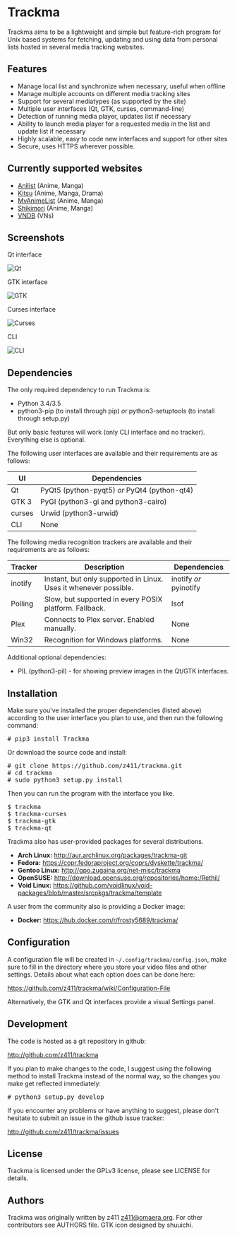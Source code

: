 Trackma
=======

Trackma aims to be a lightweight and simple but feature-rich program for Unix based systems
for fetching, updating and using data from personal lists hosted in several media tracking websites.

Features
--------
- Manage local list and synchronize when necessary, useful when offline
- Manage multiple accounts on different media tracking sites
- Support for several mediatypes (as supported by the site)
- Multiple user interfaces (Qt, GTK, curses, command-line)
- Detection of running media player, updates list if necessary
- Ability to launch media player for a requested media in the list and update list if necessary
- Highly scalable, easy to code new interfaces and support for other sites
- Secure, uses HTTPS wherever possible.

Currently supported websites
----------------------------
- [Anilist](https://anilist.co/) (Anime, Manga)
- [Kitsu](https://kitsu.io/) (Anime, Manga, Drama)
- [MyAnimeList](https://myanimelist.net/) (Anime, Manga)
- [Shikimori](http://shikimori.org/) (Anime, Manga)
- [VNDB](https://vndb.org/) (VNs)

Screenshots
-----------

Qt interface

![Qt](https://z411.github.io/trackma/images/screen_qt.png)

GTK interface

![GTK](http://z411.github.com/trackma/images/screen_gtk.png)

Curses interface

![Curses](http://z411.github.com/trackma/images/screen_curses.png)

CLI

![CLI](http://z411.github.com/trackma/images/screen_cli.png)

Dependencies
------------

The only required dependency to run Trackma is:

- Python 3.4/3.5
- python3-pip (to install through pip) *or* python3-setuptools (to install through setup.py)

But only basic features will work (only CLI interface and no tracker). Everything else is optional.

The following user interfaces are available and their requirements are as follows:

| UI | Dependencies |
| --- | --- |
| Qt | PyQt5 (python-pyqt5) *or* PyQt4 (python-qt4) |
| GTK 3 | PyGI (python3-gi and python3-cairo) |
| curses | Urwid (python3-urwid) |
| CLI | None |

The following media recognition trackers are available and their requirements are as follows:

| Tracker | Description | Dependencies |
| --- | --- | --- |
| inotify | Instant, but only supported in Linux. Uses it whenever possible. | inotify *or* pyinotify |
| Polling | Slow, but supported in every POSIX platform. Fallback. | lsof |
| Plex | Connects to Plex server. Enabled manually. | None |
| Win32 | Recognition for Windows platforms. | None |

Additional optional dependencies:

- PIL (python3-pil) - for showing preview images in the Qt/GTK interfaces.

Installation
------------

Make sure you've installed the proper dependencies (listed above)
according to the user interface you plan to use, and then run the
following command:

<pre># pip3 install Trackma</pre>

Or download the source code and install:

<pre># git clone https://github.com/z411/trackma.git
# cd trackma
# sudo python3 setup.py install</pre>

Then you can run the program with the interface you like.

<pre>
$ trackma
$ trackma-curses
$ trackma-gtk
$ trackma-qt
</pre>

Trackma also has user-provided packages for several distributions.

- **Arch Linux:** http://aur.archlinux.org/packages/trackma-git
- **Fedora:** https://copr.fedoraproject.org/coprs/dyskette/trackma/
- **Gentoo Linux:** http://gpo.zugaina.org/net-misc/trackma
- **OpenSUSE:** http://download.opensuse.org/repositories/home:/Rethil/
- **Void Linux:** https://github.com/voidlinux/void-packages/blob/master/srcpkgs/trackma/template

A user from the community also is providing a Docker image:

- **Docker:** https://hub.docker.com/r/frosty5689/trackma/

Configuration
-------------

A configuration file will be created in `~/.config/trackma/config.json`, make sure to fill in the directory
where you store your video files and other settings. Details about what each option does can be done here:

https://github.com/z411/trackma/wiki/Configuration-File

Alternatively, the GTK and Qt interfaces provide a visual Settings panel.

Development
-----------

The code is hosted as a git repository in github:

http://github.com/z411/trackma

If you plan to make changes to the code, I suggest using the following method to install Trackma
instead of the normal way, so the changes you make get reflected immediately:

<pre># python3 setup.py develop</pre>

If you encounter any problems or have anything to suggest, please don't
hesitate to submit an issue in the github issue tracker:

http://github.com/z411/trackma/issues

License
-------
Trackma is licensed under the GPLv3 license, please see LICENSE for details.

Authors
-------
Trackma was originally written by z411 <z411@omaera.org>. For other contributors see AUTHORS file. GTK icon designed by shuuichi.
